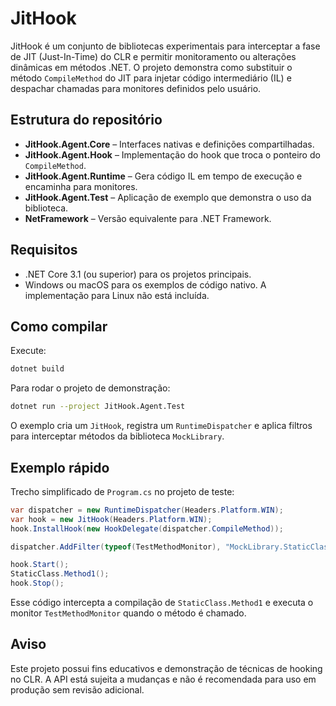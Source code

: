 # JitHook

JitHook é um conjunto de bibliotecas experimentais para interceptar a fase de JIT (Just-In-Time) do CLR e permitir monitoramento ou alterações dinâmicas em métodos .NET. O projeto demonstra como substituir o método `CompileMethod` do JIT para injetar código intermediário (IL) e despachar chamadas para monitores definidos pelo usuário.

## Estrutura do repositório

- **JitHook.Agent.Core** – Interfaces nativas e definições compartilhadas.
- **JitHook.Agent.Hook** – Implementação do hook que troca o ponteiro do `CompileMethod`.
- **JitHook.Agent.Runtime** – Gera código IL em tempo de execução e encaminha para monitores.
- **JitHook.Agent.Test** – Aplicação de exemplo que demonstra o uso da biblioteca.
- **NetFramework** – Versão equivalente para .NET Framework.

## Requisitos

- .NET Core 3.1 (ou superior) para os projetos principais.
- Windows ou macOS para os exemplos de código nativo. A implementação para Linux não está incluída.

## Como compilar

Execute:

```bash
dotnet build
```

Para rodar o projeto de demonstração:

```bash
dotnet run --project JitHook.Agent.Test
```

O exemplo cria um `JitHook`, registra um `RuntimeDispatcher` e aplica filtros para interceptar métodos da biblioteca `MockLibrary`.

## Exemplo rápido

Trecho simplificado de `Program.cs` no projeto de teste:

```csharp
var dispatcher = new RuntimeDispatcher(Headers.Platform.WIN);
var hook = new JitHook(Headers.Platform.WIN);
hook.InstallHook(new HookDelegate(dispatcher.CompileMethod));

dispatcher.AddFilter(typeof(TestMethodMonitor), "MockLibrary.StaticClass.Method1");

hook.Start();
StaticClass.Method1();
hook.Stop();
```

Esse código intercepta a compilação de `StaticClass.Method1` e executa o monitor `TestMethodMonitor` quando o método é chamado.

## Aviso

Este projeto possui fins educativos e demonstração de técnicas de hooking no CLR. A API está sujeita a mudanças e não é recomendada para uso em produção sem revisão adicional.
